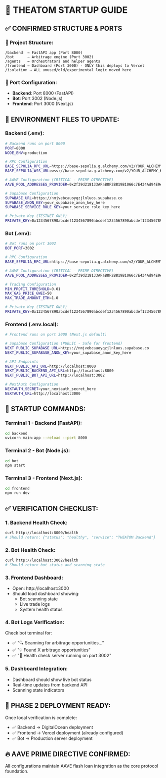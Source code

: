 # 🚀 THEATOM STARTUP GUIDE

## ✅ CONFIRMED STRUCTURE & PORTS

### 📁 Project Structure:
```
/backend  → FastAPI app (Port 8000)
/bot      → Arbitrage engine (Port 3002) 
/agents   → Orchestrators and helper agents
/frontend → Dashboard (Port 3000) - ONLY this deploys to Vercel
/isolation → ALL unused/old/experimental logic moved here
```

### 🔌 Port Configuration:
- **Backend**: Port 8000 (FastAPI)
- **Bot**: Port 3002 (Node.js)  
- **Frontend**: Port 3000 (Next.js)

## 🔧 ENVIRONMENT FILES TO UPDATE:

### Backend (.env):
```bash
# Backend runs on port 8000
PORT=8000
NODE_ENV=production

# RPC Configuration
BASE_SEPOLIA_RPC_URL=https://base-sepolia.g.alchemy.com/v2/YOUR_ALCHEMY_KEY
BASE_SEPOLIA_WSS_URL=wss://base-sepolia.g.alchemy.com/v2/YOUR_ALCHEMY_KEY

# AAVE Configuration (CRITICAL - PRIME DIRECTIVE)
AAVE_POOL_ADDRESSES_PROVIDER=0x2f39d218133AFaB8F2B819B1066c7E434Ad94E9e

# Supabase Configuration
SUPABASE_URL=https://nmjvebcauoyqzjlnluos.supabase.co
SUPABASE_ANON_KEY=your_supabase_anon_key_here
SUPABASE_SERVICE_ROLE_KEY=your_service_role_key_here

# Private Key (TESTNET ONLY)
PRIVATE_KEY=0x1234567890abcdef1234567890abcdef1234567890abcdef1234567890abcdef
```

### Bot (.env):
```bash
# Bot runs on port 3002
BOT_PORT=3002

# RPC Configuration
BASE_SEPOLIA_RPC_URL=https://base-sepolia.g.alchemy.com/v2/YOUR_ALCHEMY_KEY

# AAVE Configuration (CRITICAL - PRIME DIRECTIVE)
AAVE_POOL_ADDRESSES_PROVIDER=0x2f39d218133AFaB8F2B819B1066c7E434Ad94E9e

# Trading Configuration
MIN_PROFIT_THRESHOLD=0.01
MAX_GAS_PRICE_GWEI=50
MAX_TRADE_AMOUNT_ETH=1.0

# Private Key (TESTNET ONLY)
PRIVATE_KEY=0x1234567890abcdef1234567890abcdef1234567890abcdef1234567890abcdef
```

### Frontend (.env.local):
```bash
# Frontend runs on port 3000 (Next.js default)

# Supabase Configuration (PUBLIC - Safe for frontend)
NEXT_PUBLIC_SUPABASE_URL=https://nmjvebcauoyqzjlnluos.supabase.co
NEXT_PUBLIC_SUPABASE_ANON_KEY=your_supabase_anon_key_here

# API Endpoints
NEXT_PUBLIC_API_URL=http://localhost:8000
NEXT_PUBLIC_BACKEND_API_URL=http://localhost:8000
NEXT_PUBLIC_BOT_API_URL=http://localhost:3002

# NextAuth Configuration
NEXTAUTH_SECRET=your_nextauth_secret_here
NEXTAUTH_URL=http://localhost:3000
```

## 🚀 STARTUP COMMANDS:

### Terminal 1 - Backend (FastAPI):
```bash
cd backend
uvicorn main:app --reload --port 8000
```

### Terminal 2 - Bot (Node.js):
```bash
cd bot
npm start
```

### Terminal 3 - Frontend (Next.js):
```bash
cd frontend
npm run dev
```

## ✅ VERIFICATION CHECKLIST:

### 1. Backend Health Check:
```bash
curl http://localhost:8000/health
# Should return: {"status": "healthy", "service": "THEATOM Backend"}
```

### 2. Bot Health Check:
```bash
curl http://localhost:3002/health
# Should return bot status and scanning state
```

### 3. Frontend Dashboard:
- Open: http://localhost:3000
- Should load dashboard showing:
  - Bot scanning state
  - Live trade logs
  - System health status

### 4. Bot Logs Verification:
Check bot terminal for:
- ✅ "🔍 Scanning for arbitrage opportunities..."
- ✅ "💡 Found X arbitrage opportunities"
- ✅ "🏥 Health check server running on port 3002"

### 5. Dashboard Integration:
- Dashboard should show live bot status
- Real-time updates from backend API
- Scanning state indicators

## 🎯 PHASE 2 DEPLOYMENT READY:

Once local verification is complete:
- ✅ Backend → DigitalOcean deployment
- ✅ Frontend → Vercel deployment (already configured)
- ✅ Bot → Production server deployment

## 🔥 AAVE PRIME DIRECTIVE CONFIRMED:
All configurations maintain AAVE flash loan integration as the core protocol foundation.
